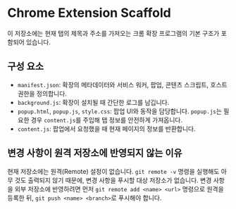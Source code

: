 # Chrome Extension Scaffold

이 저장소에는 현재 탭의 제목과 주소를 가져오는 크롬 확장 프로그램의 기본 구조가 포함되어 있습니다.

## 구성 요소
- `manifest.json`: 확장의 메타데이터와 서비스 워커, 팝업, 콘텐츠 스크립트, 호스트 권한을 정의합니다.
- `background.js`: 확장이 설치될 때 간단한 로그를 남깁니다.
- `popup.html`, `popup.js`, `style.css`: 팝업 UI와 동작을 담당합니다. `popup.js`는 필요한 경우 `content.js`를 주입해 탭 정보를 안전하게 가져옵니다.
- `content.js`: 팝업에서 요청했을 때 현재 페이지의 정보를 반환합니다.

## 변경 사항이 원격 저장소에 반영되지 않는 이유
현재 저장소에는 원격(Remote) 설정이 없습니다. `git remote -v` 명령을 실행해도 아무 것도 출력되지 않기 때문에, 변경 사항을 푸시할 대상 저장소가 없습니다. 변경 사항을 외부 저장소에 반영하려면 먼저 `git remote add <name> <url>` 명령으로 원격을 등록한 뒤, `git push <name> <branch>`로 푸시해야 합니다.

